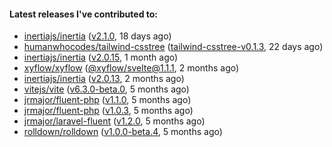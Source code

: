 ####  Latest releases I've contributed to:

- [inertiajs/inertia](https://github.com/inertiajs/inertia) ([v2.1.0](https://github.com/inertiajs/inertia/releases/tag/v2.1.0), 18 days ago)
- [humanwhocodes/tailwind-csstree](https://github.com/humanwhocodes/tailwind-csstree) ([tailwind-csstree-v0.1.3](https://github.com/humanwhocodes/tailwind-csstree/releases/tag/tailwind-csstree-v0.1.3), 22 days ago)
- [inertiajs/inertia](https://github.com/inertiajs/inertia) ([v2.0.15](https://github.com/inertiajs/inertia/releases/tag/v2.0.15), 1 month ago)
- [xyflow/xyflow](https://github.com/xyflow/xyflow) ([@xyflow/svelte@1.1.1](https://github.com/xyflow/xyflow/releases/tag/@xyflow/svelte@1.1.1), 2 months ago)
- [inertiajs/inertia](https://github.com/inertiajs/inertia) ([v2.0.13](https://github.com/inertiajs/inertia/releases/tag/v2.0.13), 2 months ago)
- [vitejs/vite](https://github.com/vitejs/vite) ([v6.3.0-beta.0](https://github.com/vitejs/vite/releases/tag/v6.3.0-beta.0), 5 months ago)
- [jrmajor/fluent-php](https://github.com/jrmajor/fluent-php) ([v1.1.0](https://github.com/jrmajor/fluent-php/releases/tag/v1.1.0), 5 months ago)
- [jrmajor/fluent-php](https://github.com/jrmajor/fluent-php) ([v1.0.3](https://github.com/jrmajor/fluent-php/releases/tag/v1.0.3), 5 months ago)
- [jrmajor/laravel-fluent](https://github.com/jrmajor/laravel-fluent) ([v1.2.0](https://github.com/jrmajor/laravel-fluent/releases/tag/v1.2.0), 5 months ago)
- [rolldown/rolldown](https://github.com/rolldown/rolldown) ([v1.0.0-beta.4](https://github.com/rolldown/rolldown/releases/tag/v1.0.0-beta.4), 5 months ago)
